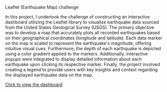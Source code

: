 Leaflet (Earthquake Map) challenge

In this project, I undertook the challenge of constructing an interactive dashboard utilizing the Leaflet library to visualize earthquake data sourced from the United States Geological Survey (USGS). The primary objective was to develop a map that accurately plots all recorded earthquakes based on their geographical coordinates (longitude and latitude). Each data marker on the map is scaled to represent the earthquake's magnitude, offering intuitive visual cues. Furthermore, the depth of each earthquake is depicted using a color gradient applied to the markers. Additionally, interactive popups were integrated to display detailed information about each earthquake upon clicking its respective marker. Finally, the project involved creating a legend to provide users with key insights and context regarding the displayed earthquake data on the map.

[Click to view the dashboard](https://mahalelp.github.io/leaflet-challenge/)
